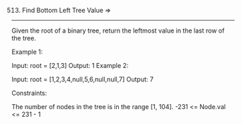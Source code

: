 513. Find Bottom Left Tree Value  =>
--------------------------------


Given the root of a binary tree, return the leftmost value in the last row of the tree.

 

Example 1:


Input: root = [2,1,3]
Output: 1
Example 2:


Input: root = [1,2,3,4,null,5,6,null,null,7]
Output: 7
 

Constraints:

The number of nodes in the tree is in the range [1, 104].
-231 <= Node.val <= 231 - 1
